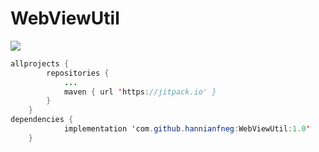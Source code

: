 # WebViewUtil
[![](https://jitpack.io/v/hannianfneg/WebViewUtil.svg)](https://jitpack.io/#hannianfneg/WebViewUtil)
```java
allprojects {
		repositories {
			...
			maven { url 'https://jitpack.io' }
		}
	}
dependencies {
	        implementation 'com.github.hannianfneg:WebViewUtil:1.0'
	}
